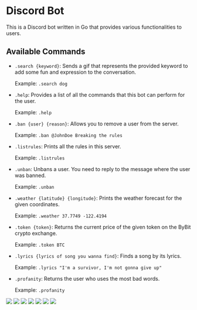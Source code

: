 # Discord Bot

This is a Discord bot written in Go that provides various functionalities to users.

## Available Commands

- `.search {keyword}`: Sends a gif that represents the provided keyword to add some fun and expression to the conversation.

  Example: `.search dog`

- `.help`: Provides a list of all the commands that this bot can perform for the user.

  Example: `.help`

- `.ban {user} {reason}`: Allows you to remove a user from the server.

  Example: `.ban @JohnDoe Breaking the rules`

- `.listrules`: Prints all the rules in this server.

  Example: `.listrules`

- `.unban`: Unbans a user. You need to reply to the message where the user was banned.

  Example: `.unban`

- `.weather {latitude} {longitude}`: Prints the weather forecast for the given coordinates.

  Example: `.weather 37.7749 -122.4194`

- `.token {token}`: Returns the current price of the given token on the ByBit crypto exchange.

  Example: `.token BTC`

- `.lyrics {lyrics of song you wanna find}`: Finds a song by its lyrics.

  Example: `.lyrics "I'm a survivor, I'm not gonna give up"`

- `.profanity`: Returns the user who uses the most bad words.

  Example: `.profanity`

<img src="https://miro.medium.com/max/640/1*WMQ9AhJ_T_LEHuxiPoVaBw.webp">
<img src="https://user-images.githubusercontent.com/73220736/215282620-f9699190-cbfa-4f46-89bd-238d3ebc0cd9.jpg">
<img src="https://user-images.githubusercontent.com/73220736/215282626-5e7bedb1-afbc-4c6d-bf5d-b3963b6c570b.jpg">
<img src="https://user-images.githubusercontent.com/73220736/215282627-fc448241-8378-477b-aa6a-a7d68df8eb9a.jpg">
<img src="https://user-images.githubusercontent.com/73220736/225292988-6255a583-dbfe-430c-a212-f15e271f25d8.jpg">
<img src="https://user-images.githubusercontent.com/73220736/225565896-32c69215-4b1b-48ae-9256-8fe4e0f81166.jpg">
<img src="https://github.com/werniq/Saurfang-Bot/assets/73220736/d802cb3c-604b-4531-b430-f16124356a80" />
